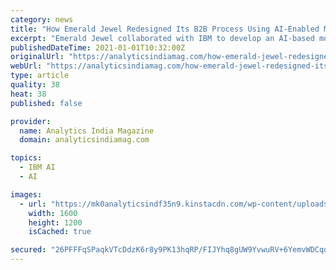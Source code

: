 ```yaml
---
category: news
title: "How Emerald Jewel Redesigned Its B2B Process Using AI-Enabled Mobile App"
excerpt: "Emerald Jewel collaborated with IBM to develop an AI-based mobile application — Tej mobile app — to remodel their business process."
publishedDateTime: 2021-01-01T10:32:00Z
originalUrl: "https://analyticsindiamag.com/how-emerald-jewel-redesigned-its-b2b-process-using-ai-enabled-mobile-app/"
webUrl: "https://analyticsindiamag.com/how-emerald-jewel-redesigned-its-b2b-process-using-ai-enabled-mobile-app/"
type: article
quality: 38
heat: 38
published: false

provider:
  name: Analytics India Magazine
  domain: analyticsindiamag.com

topics:
  - IBM AI
  - AI

images:
  - url: "https://mk0analyticsindf35n9.kinstacdn.com/wp-content/uploads/2020/12/How-Emerald-Jewel-Redesigned-Its-B2B-Process-Using-AI-Enabled-Mobile-App.jpg"
    width: 1600
    height: 1200
    isCached: true

secured: "26PFFFqSPaqkVTcDdzK6r8y9PK13hqRP/FIJYhq8gUW9YvwuRV+6YemvWDCqq/Lj6tRFOaZUgNIdbFVtNjFddOToKS6dicPxYN1Wmgz4Djz6qXCFP5v5utxchpLSbJrGmkMzVkrkj1Tx9YkQJVXu4lro+jX3gQijgK7ditXMpW/AnTLONL42hrOygjlcFrXayummZGj6tWC5RX6IcoNUwjiEwVA6drFTdl9v4walcZJ4pnSDolKyDFXUyUDnLnMBw94FOk/8ylAuVFzyOBgkg6/T6YW3gQxLVfOr8egyemUWExsMhtWzWrjk2SbimCjznRTUL2NAefj7VWHQxfc67B0tDIa6td0yvSIN5JrMi8U=;/Mlk00G4m1+R0z83DjbzHw=="
---
```


